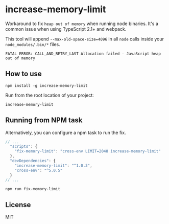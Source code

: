 increase-memory-limit
===

Workaround to fix `heap out of memory` when running node binaries. It's a common
issue when using TypeScript 2.1+ and webpack.

This tool will append `--max-old-space-size=4096` in all `node` calls inside
your `node_modules/.bin/*` files.

```
FATAL ERROR: CALL_AND_RETRY_LAST Allocation failed - JavaScript heap out of memory
```

How to use
---

```
npm install -g increase-memory-limit
```

Run from the root location of your project:

```
increase-memory-limit
```

Running from NPM task
---

Alternatively, you can configure a npm task to run the fix.

```javascript
// ...
  "scripts": {
    "fix-memory-limit": "cross-env LIMIT=2048 increase-memory-limit"
  },
  "devDependencies": {
    "increase-memory-limit": "^1.0.3",
    "cross-env": "^5.0.5"
  }
// ...
```

```
npm run fix-memory-limit
```

License
---

MIT
